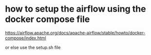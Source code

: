 how to setup the airflow using the docker compose file
=================================================
https://airflow.apache.org/docs/apache-airflow/stable/howto/docker-compose/index.html



or else use the setup.sh file
